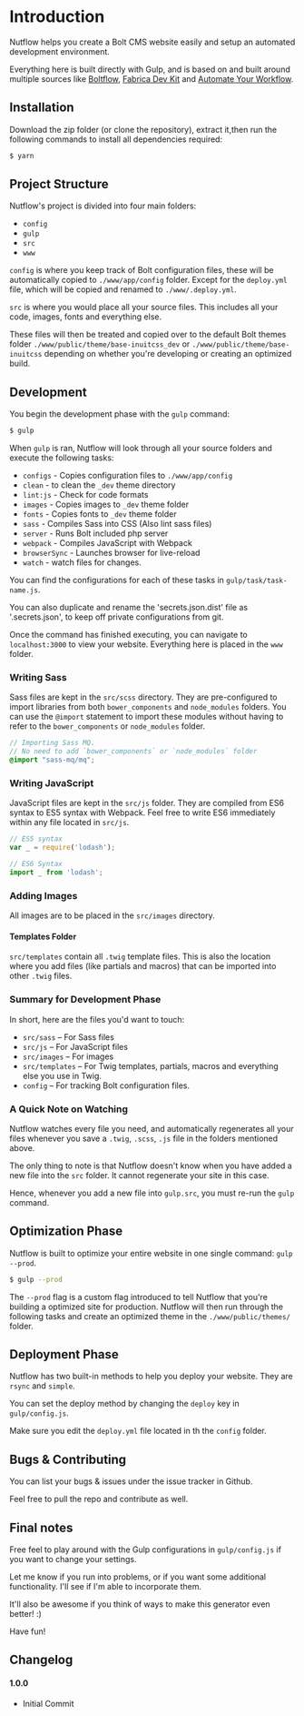 # Introduction

Nutflow helps you create a Bolt CMS website easily and setup an automated development environment.

Everything here is built directly with Gulp, and is based on and built around multiple sources like [Boltflow](http://boltflow.work/), [Fabrica Dev Kit](https://github.com/fabrica-wp/fabrica-dev-kit) and [Automate Your Workflow](https://automateyourworkflow.com/).

## Installation

Download the zip folder (or clone the repository), extract it,then run the following commands to install all dependencies required:

```bash
$ yarn
```

## Project Structure

Nutflow's project is divided into four main folders:

- `config`
- `gulp`
- `src`
- `www`

`config` is where you keep track of Bolt configuration files, these will be automatically copied to `./www/app/config` folder. Except for the `deploy.yml` file, which will be copied and renamed to `./www/.deploy.yml`.

`src` is where you would place all your source files. This includes all your code, images, fonts and everything else.

These files will then be treated and copied over to the default Bolt themes folder `./www/public/theme/base-inuitcss_dev` or `./www/public/theme/base-inuitcss` depending on whether you're developing or creating an optimized build.

## Development

You begin the development phase with the `gulp` command:

```bash
$ gulp
```

When `gulp` is ran, Nutflow will look through all your source folders and execute the following tasks:

- `configs` - Copies configuration files to `./www/app/config`
- `clean` - to clean the `_dev` theme directory
- `lint:js` - Check for code formats
- `images` - Copies images to `_dev` theme folder
- `fonts` - Copies fonts to `_dev` theme folder
- `sass` - Compiles Sass into CSS (Also lint sass files)
- `server` - Runs Bolt included php server
- `webpack` - Compiles JavaScript with Webpack
- `browserSync` - Launches browser for live-reload
- `watch` - watch files for changes.

You can find the configurations for each of these tasks in `gulp/task/task-name.js`.

You can also duplicate and rename the 'secrets.json.dist' file as '.secrets.json', to keep off private configurations from git.

Once the command has finished executing, you can navigate to `localhost:3000` to view your website. Everything here is placed in the `www` folder.

### Writing Sass

Sass files are kept in the `src/scss` directory. They are pre-configured to import libraries from both `bower_components` and `node_modules` folders. You can use the `@import` statement to import these modules without having to refer to the `bower_components` or `node_modules` folder.

```scss
// Importing Sass MQ.
// No need to add `bower_components` or `node_modules` folder
@import "sass-mq/mq";
```

### Writing JavaScript

JavaScript files are kept in the `src/js` folder. They are compiled from ES6 syntax to ES5 syntax with Webpack. Feel free to write ES6 immediately within any file located in `src/js`.

```js
// ES5 syntax
var _ = require('lodash');

// ES6 Syntax
import _ from 'lodash';
```

### Adding Images

All images are to be placed in the `src/images` directory.

#### Templates Folder

`src/templates` contain all `.twig` template files. This is also the location where you add files (like partials and macros) that can be imported into other `.twig` files.

### Summary for Development Phase

In short, here are the files you'd want to touch:

- `src/sass` – For Sass files
- `src/js` – For JavaScript files
- `src/images` – For images
- `src/templates` – For Twig templates, partials, macros and everything else you use in Twig.
- `config` – For tracking Bolt configuration files.

### A Quick Note on Watching

Nutflow watches every file you need, and automatically regenerates all your files whenever you save a `.twig`, `.scss`, `.js` file in the folders mentioned above.

The only thing to note is that Nutflow doesn't know when you have added a new file into the `src` folder. It cannot regenerate your site in this case.

Hence, whenever you add a new file into `gulp.src`, you must re-run the `gulp` command.

## Optimization Phase

Nutflow is built to optimize your entire website in one single command: `gulp --prod`.

```bash
$ gulp --prod
```

The `--prod` flag is a custom flag introduced to tell Nutflow that you're building a optimized site for production. Nutflow will then run through the following tasks and create an optimized theme in the `./www/public/themes/` folder.

## Deployment Phase

Nutflow has two built-in methods to help you deploy your website. They are `rsync` and `simple`.

You can set the deploy method by changing the `deploy` key in `gulp/config.js`.

Make sure you edit the `deploy.yml` file located in th the `config` folder.

## Bugs & Contributing

You can list your bugs & issues under the issue tracker in Github.

Feel free to pull the repo and contribute as well.

## Final notes

Free feel to play around with the Gulp configurations in `gulp/config.js` if you want to change your settings.

Let me know if you run into problems, or if you want some additional functionality. I'll see if I'm able to incorporate them.

It'll also be awesome if you think of ways to make this generator even better! :)

Have fun!

## Changelog

#### 1.0.0

- Initial Commit
